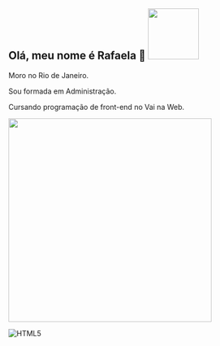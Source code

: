 <h2>
Olá, meu nome é Rafaela 🦋
<img src="/https://www.google.com/searchq=giphy+borboleta+azul&sca_esv=573634593&tbm=isch&sxsrf=AM9HkKngwdDJKGmy0ORcyftglUOXrMCCpg:1697399472299&source=lnms&sa=X&ved=2ahUKEwiejdrk6fiBAxWvs5UCHQxdCSQQ_AUoAXoECAEQAw&biw=1366&bih=651&dpr=1#imgrc=vcO8Wt6hLXPzSM" width="100">
</h2>

Moro no Rio de Janeiro.

Sou formada em Administração.

Cursando programação de front-end no Vai na Web.


<img width="400" src="https://github-readme-stats.vercel.app/api?username=Rafaela-arievilO&show_icons=true&theme=radical"/>

![HTML5](https://img.shields.io/badge/html5-%23E34F26.svg?style=for-the-badge&logo=html5&logoColor=white)



<!--
**Rafaela-arievilO/Rafaela-arievilO** is a ✨ _special_ ✨ repository because its `README.md` (this file) appears on your GitHub profile.

Here are some ideas to get you started:

- 🔭 I’m currently working on ...
- 🌱 I’m currently learning ...
- 👯 I’m looking to collaborate on ...
- 🤔 I’m looking for help with ...
- 💬 Ask me about ...
- 📫 How to reach me: ...
- 😄 Pronouns: ...
- ⚡ Fun fact: ...
-->
